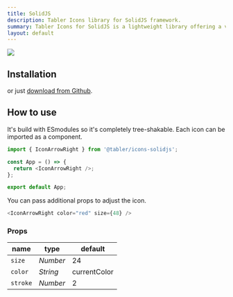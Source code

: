 ```yaml
---
title: SolidJS
description: Tabler Icons library for SolidJS framework.
summary: Tabler Icons for SolidJS is a lightweight library offering a vast selection of high-quality icons. It is designed for seamless integration with SolidJS, enabling developers to build visually appealing interfaces.
layout: default
---
```


![](/docs/icons/package-solidjs.png)


## Installation

<TabsPackage name="@tabler/icons-solidjs" />

or just [download from Github](https://github.com/tabler/tabler-icons/releases).

## How to use

It's build with ESmodules so it's completely tree-shakable. Each icon can be imported as a component.

```js
import { IconArrowRight } from '@tabler/icons-solidjs';

const App = () => {
  return <IconArrowRight />;
};

export default App;
```

You can pass additional props to adjust the icon.

```js
<IconArrowRight color="red" size={48} />
```

### Props

| name          | type     | default      |
| ------------- | -------- | ------------ |
| `size`        | _Number_ | 24           |
| `color`       | _String_ | currentColor |
| `stroke`      | _Number_ | 2            |
